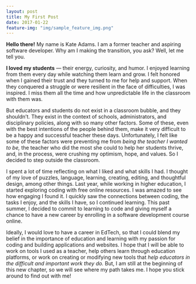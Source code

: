 ```yaml
---
layout: post
title: My First Post
date: 2017-01-22
feature-img: "img/sample_feature_img.png"
---
```

**Hello there!** My name is Kate Adams. I am a former teacher and aspiring software developer. Why am I making the transition, you ask? Well, let me tell you.


**I loved my students** — their energy, curiosity, and humor. I enjoyed learning from them every day while watching them learn and grow. I felt honored when I gained their trust and they turned to me for help and support. When they conquered a struggle or were resilient in the face of difficulties, I was inspired. I miss them all the time and how unpredictable life in the classroom with them was.


But educators and students do not exist in a classroom bubble, and they shouldn’t. They exist in the context of schools, administrators, and disciplinary policies, along with so many other factors. Some of these, even with the best intentions of the people behind them, make it very difficult to be a happy and successful teacher these days. Unfortunately, I felt like some of these factors were preventing me from *being the teacher I wanted to be,* the teacher who did the most she could to help her students thrive, and, in the process, were crushing my optimism, hope, and values. So I decided to step outside the classroom.


I spent a lot of time reflecting on what I liked and what skills I had. I thought of my love of puzzles, language, learning, creating, editing, and thoughtful design, among other things. Last year, while working in higher education, I started exploring coding with free online resources. I was amazed to see how engaging I found it. I quickly saw the connections between coding, the tasks I enjoy, and the skills I have, so I continued learning. This past summer, I decided to commit to learning to code and giving myself a chance to have a new career by enrolling in a software development course online.


Ideally, I would love to have a career in EdTech, so that I could blend my belief in the importance of education and learning with my passion for coding and building applications and websites. I hope that I will be able to work on tools I used as a teacher, help others learn through education platforms, or work on creating or modifying new tools that *help educators in the difficult and important work they do.* But, I am still at the beginning of this new chapter, so we will see where my path takes me. I hope you stick around to find out with me!
